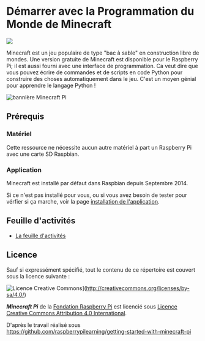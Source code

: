 # Démarrer avec la Programmation du Monde de Minecraft

![](cover.png)

Minecraft est un jeu populaire de type "bac à sable" en construction libre de mondes. Une version gratuite de Minecraft est disponible pour le Raspberry Pi; il est aussi fourni avec une interface de programmation. Ca veut dire que vous pouvez écrire de commandes et de scripts en code Python pour construire des choses automatiquement dans le jeu. C'est un moyen génial pour apprendre le langage Python !

![bannière Minecraft Pi](images/minecraft-pi-banner.png)

## Prérequis

### Matériel

Cette ressource ne nécessite aucun autre matériel à part un Raspberry Pi avec une carte SD Raspbian.

### Application

Minecraft est installé par défaut dans Raspbian depuis Septembre 2014.

Si ce n'est pas installé pour vous, ou si vous avez besoin de tester pour vérfier si ça marche, voir la page [installation de l'application](software.md).

## Feuille d'activités

- [La feuille d'activités](worksheet.md)

## Licence

Sauf si expressément spécifié, tout le contenu de ce répertoire est couvert sous la licence suivante :

![Licence Creative Commons](http://i.creativecommons.org/l/by-sa/4.0/88x31.png)](http://creativecommons.org/licenses/by-sa/4.0/)

***Minecraft Pi*** de la [Fondation Raspberry Pi](http://raspberrypi.org) est licencié sous  [Licence Creative Commons Attribution 4.0 International](http://creativecommons.org/licenses/by-sa/4.0/).

D'après le travail réalisé sous https://github.com/raspberrypilearning/getting-started-with-minecraft-pi
